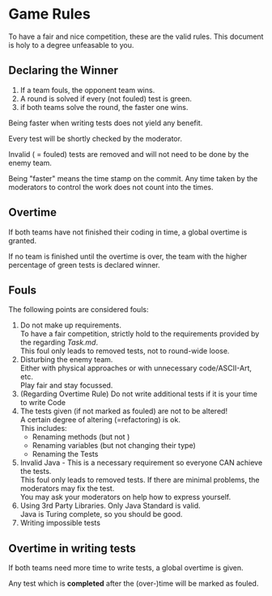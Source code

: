 # Game Rules

To have a fair and nice competition, these are the valid rules.
This document is holy to a degree unfeasable to you.

## Declaring the Winner

1. If a team fouls, the opponent team wins.
2. A round is solved if every (not fouled) test is green.
3. if both teams solve the round, the faster one wins.

Being faster when writing tests does not yield any benefit.

Every test will be shortly checked by the moderator.

Invalid ( = fouled) tests are removed and will not need to be done by the enemy team.  

Being "faster" means the time stamp on the commit. Any time taken by the moderators to control the work does not count into the times.

## Overtime

If both teams have not finished their coding in time, a global overtime is granted.

If no team is finished until the overtime is over, the team with the higher percentage of green tests is declared winner.

## Fouls

The following points are considered fouls:

1. Do not make up requirements. <br>
To have a fair competition, strictly hold to the requirements provided by the regarding *Task.md*. <br>
This foul only leads to removed tests, not to round-wide loose.
2. Disturbing the enemy team. <br>
Either with physical approaches or with unnecessary code/ASCII-Art, etc. <br>
Play fair and stay focussed.
3. (Regarding Overtime Rule) Do not write additional tests if it is your time to write Code
4. The tests given (if not marked as fouled) are not to be altered! <br>
A certain degree of altering (=refactoring) is ok.<br>
This includes:
    - Renaming methods (but not )
    - Renaming variables (but not changing their type)
    - Renaming the Tests
5. Invalid Java - This is a necessary requirement so everyone CAN achieve the tests. <br>
This foul only leads to removed tests. If there are minimal problems, the moderators may fix the test. <br>
You may ask your moderators on help how to express yourself.
6. Using 3rd Party Libraries. Only Java Standard is valid. <br>
Java is Turing complete, so you should be good.
7. Writing impossible tests

## Overtime in writing tests

If both teams need more time to write tests, a global overtime is given.

Any test which is **completed** after the (over-)time will be marked as fouled.
